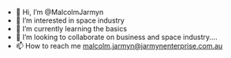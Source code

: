 - 👋 Hi, I’m @MalcolmJarmyn
- 👀 I’m interested in space industry
- 🌱 I’m currently learning the basics
- 💞️ I’m looking to collaborate on business and space industry....
- 📫 How to reach me malcolm.jarmyn@jarmynenterprise.com.au

<!---
MalcolmJarmyn/MalcolmJarmyn is a ✨ special ✨ repository because its `README.md` (this file) appears on your GitHub profile.
You can click the Preview link to take a look at your changes.
--->
